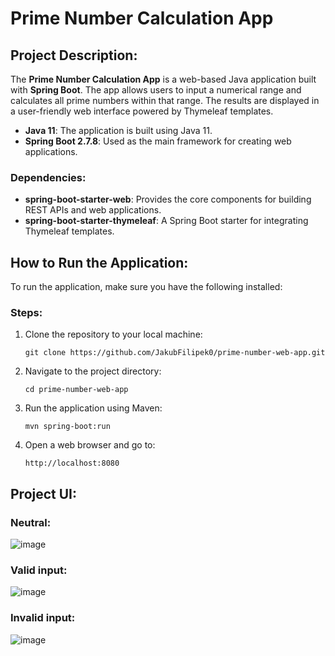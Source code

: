 # Prime Number Calculation App

## Project Description:
The **Prime Number Calculation App** is a web-based Java application built with **Spring Boot**. The app allows users to input a numerical range and calculates all prime numbers within that range. The results are displayed in a user-friendly web interface powered by Thymeleaf templates.

- **Java 11**: The application is built using Java 11.
- **Spring Boot 2.7.8**: Used as the main framework for creating web applications.

### Dependencies:
- **spring-boot-starter-web**: Provides the core components for building REST APIs and web applications.
- **spring-boot-starter-thymeleaf**: A Spring Boot starter for integrating Thymeleaf templates.

## How to Run the Application:
To run the application, make sure you have the following installed:

### Steps:
1. Clone the repository to your local machine:
   ```
   git clone https://github.com/JakubFilipek0/prime-number-web-app.git
   ```
2. Navigate to the project directory:
   ```
   cd prime-number-web-app
   ```
3. Run the application using Maven:
   ```
   mvn spring-boot:run
   ```
4. Open a web browser and go to:
   ```
   http://localhost:8080
   ```
## Project UI:

### Neutral:

![image](https://github.com/user-attachments/assets/8822fb30-f9c4-4226-90c9-fa754eda7214)

### Valid input:

![image](https://github.com/user-attachments/assets/f869112b-23f5-4e66-8497-02d3f4c1c772)

### Invalid input:

![image](https://github.com/user-attachments/assets/1ae26aeb-d091-43dd-a713-b9d85f312055)




